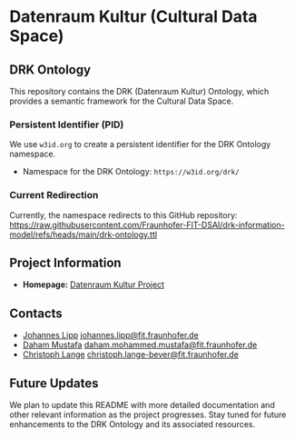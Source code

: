 # Datenraum Kultur (Cultural Data Space)

## DRK Ontology

This repository contains the DRK (Datenraum Kultur) Ontology, which provides a semantic framework for the Cultural Data Space.

### Persistent Identifier (PID)

We use `w3id.org` to create a persistent identifier for the DRK Ontology namespace.

- Namespace for the DRK Ontology: `https://w3id.org/drk/`

### Current Redirection

Currently, the namespace redirects to this GitHub repository:
https://raw.githubusercontent.com/Fraunhofer-FIT-DSAI/drk-information-model/refs/heads/main/drk-ontology.ttl


## Project Information

- **Homepage:** [Datenraum Kultur Project](https://www.fit.fraunhofer.de/de/geschaeftsfelder/human-centered-engineering-and-design/HCED_Forschung/datenraum-kultur.html)

## Contacts

- [Johannes Lipp](https://gitlab.com/JohannesL) <johannes.lipp@fit.fraunhofer.de>
- [Daham Mustafa](https://gitlab.com/Daham-Mustaf) <daham.mohammed.mustafa@fit.fraunhofer.de>
- [Christoph Lange](https://gitlab.com/langec) <christoph.lange-bever@fit.fraunhofer.de>

## Future Updates

We plan to update this README with more detailed documentation and other relevant information as the project progresses. Stay tuned for future enhancements to the DRK Ontology and its associated resources.

